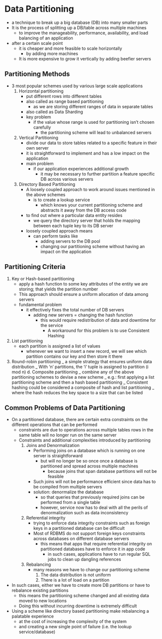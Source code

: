 # Data Partitioning

- a technique to break up a big database (DB) into many smaller parts
- It is the process of splitting up a DB/table across multiple machines
  - to improve the manageability, performance, availability, and load balancing of an application
- after a certain scale point
  - it is cheaper and more feasible to scale horizontally
    - by adding more machines
  - It is more expensive to grow it vertically by adding beefier servers

## Partitioning Methods

- 3 most popular schemes used by various large scale applications
  1. Horizontal partitioning
     - put different rows into different tables
     - also called as range based partitioning
       - as we are storing different ranges of data in separate tables
     - also called as Data Sharding
     - key problem
       - if the value whose range is used for partitioning isn’t chosen carefully
         - the partitioning scheme will lead to unbalanced servers
  2. Vertical Partitioning
     - divide our data to store tables related to a specific feature in their own server
     - it is straightforward to implement and has a low impact on the application
     - main problem
       - if our application experiences additional growth
         - it may be necessary to further partition a feature specific DB across various servers
  3. Directory Based Partitioning
     - A loosely coupled approach to work around issues mentioned in the above schemes
       - is to create a lookup service
         - which knows your current partitioning scheme and abstracts it away from the DB access code
     - to find out where a particular data entity resides
       - we query the directory server that holds the mapping between each tuple key to its DB server
     - loosely coupled approach means
       - can perform tasks like
         - adding servers to the DB pool
         - changing our partitioning scheme without having an impact on the application

## Partitioning Criteria

1. Key or Hash-based partitioning
   - apply a hash function to some key attributes of the entity we are storing; that yields the partition number
   - This approach should ensure a uniform allocation of data among servers
   - fundamental problem
     - it effectively fixes the total number of DB servers
       - adding new servers = changing the hash function
         - this would require redistribution of data and downtime for the service
           - A workaround for this problem is to use Consistent Hashing
2. List partitioning
   - each partition is assigned a list of values
     - whenever we want to insert a new record, we will see which partition contains our key and then store it there
3. Round-robin partitioning
   _ a simple strategy that ensures uniform data distribution
   _ With ‘n’ partitions, the ‘i’ tuple is assigned to partition (i mod n)
   d. Composite partitioning
   _ combine any of the above partitioning schemes to devise a new scheme
   _ e.g.: first applying a list partitioning scheme and then a hash based partitioning
   _ Consistent hashing could be considered a composite of hash and list partitioning
   _ where the hash reduces the key space to a size that can be listed

## Common Problems of Data Partitioning

- On a partitioned database, there are certain extra constraints on the different operations that can be performed
  - constraints are due to operations across multiple tables rows in the same table will no longer run on the same server
  - Constraints and additional complexities introduced by partitioning
    1. Joins and Denormalization
       - Performing joins on a database which is running on one server is straightforward
         - but will no longer be so once once a database is partitioned and spread across multiple machines
           - because joins that span database partitions will not be feasible
       - Such joins will not be performance efficient since data has to be compiled from multiple servers
       - solution: denormalize the database
         - so that queries that previously required joins can be performed from a single table
         - however, service now has to deal with all the perils of denormalization such as data inconsistency
    2. Referential integrity
       - trying to enforce data integrity constraints such as foreign keys in a partitioned database can be difficult
       - Most of RDBMS do not support foreign keys constraints across databases on different database servers
         - this means that apps that require referential integrity on partitioned databases have to enforce it in app code
           - in such cases, applications have to run regular SQL jobs to clean up dangling references
    3. Rebalancing
       - many reasons we have to change our partitioning scheme
         1. The data distribution is not uniform
         2. There is a lot of load on a partition
- In such cases, either we have to create more DB partitions or have to rebalance existing partitions
  - this means the partitioning scheme changed and all existing data moved to new locations
  - Doing this without incurring downtime is extremely difficult
- Using a scheme like directory based partitioning make rebalancing a palatable experience
  - at the cost of increasing the complexity of the system
  - and creating a new single point of failure (i.e. the lookup service/database)
